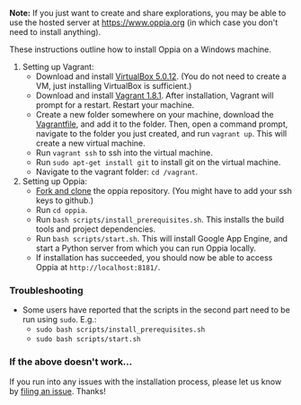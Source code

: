 **Note:** If you just want to create and share explorations, you may be able to use the hosted server at https://www.oppia.org (in which case you don't need to install anything).

These instructions outline how to install Oppia on a Windows machine.

1. Setting up Vagrant:
   - Download and install [VirtualBox 5.0.12](https://www.virtualbox.org/wiki/Downloads). (You do not need to create a VM, just installing VirtualBox is sufficient.)
   - Download and install [Vagrant 1.8.1](https://www.vagrantup.com/downloads.html). After installation, Vagrant will prompt for a restart. Restart your machine.
   - Create a new folder somewhere on your machine, download the [Vagrantfile](https://raw.githubusercontent.com/oppia/oppia/develop/Vagrantfile), and add it to the folder. Then, open a command prompt, navigate to the folder you just created, and run `vagrant up`. This will create a new virtual machine.
   - Run `vagrant ssh` to ssh into the virtual machine.
   - Run `sudo apt-get install git` to install git on the virtual machine.
   - Navigate to the vagrant folder: `cd /vagrant`.
1. Setting up Oppia:
   - [Fork and clone](https://help.github.com/articles/fork-a-repo/) the oppia repository. (You might have to add your ssh keys to github.)
   - Run `cd oppia`.
   - Run `bash scripts/install_prerequisites.sh`. This installs the build tools and project dependencies.
   - Run `bash scripts/start.sh`. This will install Google App Engine, and start a Python server from which you can run Oppia locally.
   - If installation has succeeded, you should now be able to access Oppia at `http://localhost:8181/`.

### Troubleshooting
- Some users have reported that the scripts in the second part need to be run using `sudo`. E.g.:
  - `sudo bash scripts/install_prerequisites.sh`
  - `sudo bash scripts/start.sh`

### If the above doesn't work...

If you run into any issues with the installation process, please let us know by [filing an issue](https://github.com/oppia/oppia/issues/new?title=Describe%20your%20feature%20request%20or%20bug%20report%20succinctly&body=If%20you%27d%20like%20to%20propose%20a%20feature,%20describe%20what%20you%27d%20like%20to%20see.%20Mock%20ups%20would%20be%20great!%0A%0AIf%20you%27re%20reporting%20a%20bug,%20please%20be%20sure%20to%20include%20the%20expected%20behaviour,%20the%20observed%20behaviour,%20and%20steps%20to%20reproduce%20the%20problem.%20Console%20copy-pastes%20and%20any%20background%20on%20the%20environment%20would%20also%20be%20helpful.%0A%0AThanks!). Thanks!
